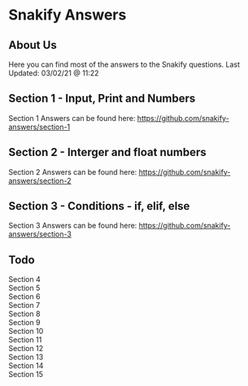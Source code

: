 # Snakify Answers

## About Us

Here you can find most of the answers to the Snakify questions.
Last Updated: 03/02/21 @ 11:22

## Section 1 - Input, Print and Numbers

Section 1 Answers can be found here: https://github.com/snakify-answers/section-1

## Section 2 - Interger and float numbers

Section 2 Answers can be found here: https://github.com/snakify-answers/section-2

## Section 3 - Conditions - if, elif, else

Section 3 Answers can be found here: https://github.com/snakify-answers/section-3

## Todo

Section 4<br>
Section 5<br>
Section 6<br>
Section 7<br>
Section 8<br>
Section 9<br>
Section 10<br>
Section 11<br>
Section 12<br>
Section 13<br>
Section 14<br>
Section 15<br>
